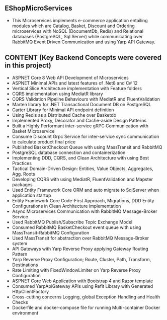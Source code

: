 ## EShopMicroServices
- This Microservices implements e-commerce application entailing modules which are Catalog, Basket, Discount and Ordering microservices with NoSQL (DocumentDb, Redis) and Relational databases (PostgreSQL, Sql Server) while communicating over RabbitMQ Event Driven Communication and using Yarp API Gateway.

## CONTENT (Key Backend Concepts were covered in this project)
- ASPNET Core 8 Web API Development of Microservices
- ASPNET Minimal APIs and latest features of .Net8 and C# 12
- Vertical Slice Architecture implementation with Feature folders
- CQRS implementation using MediatR library
- CQRS Validation Pipeline Behaviours with MediatR and FluentValidation
- Marten library for .NET Transactional Document DB on PostgreSQL
- Carter Library for Minimal API endpoint definition
- Using Redis as a Distributed Cache over Basketdb
- Implemented Proxy, Decorator and Cache-aside Design Patterns
- Built a Highly Performant inter-service gRPC Communication with Basket Microservice
- Consume Discount Grpc Service for inter-service sync communication to calculate product final price
- Published BasketCheckout Queue with using MassTransit and RabbitMQ
- PostgreSQL database connection and containerization
- Implementing DDD, CQRS, and Clean Architecture with using Best Practices
- Tactical Domain-Driven Design: Entities, Value Objects, Aggregates, Agg. Roots
- Developing CQRS with using MediatR, FluentValidation and Mapster packages
- Used Entity Framework Core ORM and auto migrate to SqlServer when application startup
- Entity Framework Core Code-First Approach, Migrations, DDD Entity Configurations in Clean Architecture implementation
- Async Microservices Communication with RabbitMQ Message-Broker Service
- Used RabbitMQ Publish/Subscribe Topic Exchange Model
- Consumed RabbitMQ BasketCheckout event queue with using MassTransit-RabbitMQ Configuration
- Used MassTransit for abstraction over RabbitMQ Message-Broker system
- API Gateways with Yarp Reverse Proxy applying Gateway Routing Pattern
- Yarp Reverse Proxy Configuration; Route, Cluster, Path, Transform, Destinations
- Rate Limiting with FixedWindowLimiter on Yarp Reverse Proxy Configuration
- ASPNET Core Web Application with Bootstrap 4 and Razor template
- Consumed YarpApiGateway APIs using Refit Library with Generated HttpClientFactory
- Cross-cutting concerns Logging, global Exception Handling and Health Checks
- Dockerfile and docker-compose file for running Multi-container Docker environment
